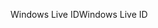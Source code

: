 <span data-ttu-id="0ca09-101">Windows Live ID</span><span class="sxs-lookup"><span data-stu-id="0ca09-101">Windows Live ID</span></span>